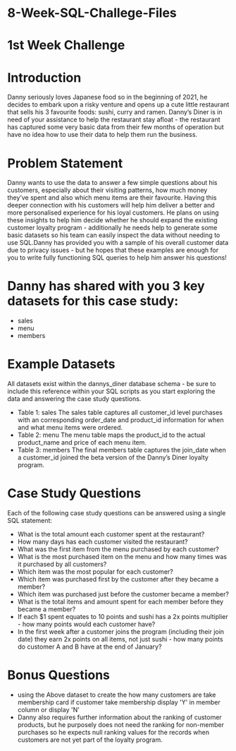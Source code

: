 # 8-Week-SQL-Challege-Files
# 1st Week Challenge
# Introduction
Danny seriously loves Japanese food so in the beginning of 2021, he decides to embark upon a risky venture and opens up a cute little restaurant that sells his 3 favourite foods: sushi, curry and ramen.
Danny’s Diner is in need of your assistance to help the restaurant stay afloat - the restaurant has captured some very basic data from their few months of operation but have no idea how to use their data to help them run the business.
# Problem Statement
Danny wants to use the data to answer a few simple questions about his customers, especially about their visiting patterns, how much money they’ve spent and also which menu items are their favourite. Having this deeper connection with his customers will help him deliver a better and more personalised experience for his loyal customers.
He plans on using these insights to help him decide whether he should expand the existing customer loyalty program - additionally he needs help to generate some basic datasets so his team can easily inspect the data without needing to use SQL.Danny has provided you with a sample of his overall customer data due to privacy issues - but he hopes that these examples are enough for you to write fully functioning SQL queries to help him answer his questions!
# Danny has shared with you 3 key datasets for this case study:
- sales
- menu
- members

# Example Datasets
All datasets exist within the dannys_diner database schema - be sure to include this reference within your SQL scripts as you start exploring the data and answering the case study questions.

- Table 1: sales
The sales table captures all customer_id level purchases with an corresponding order_date and product_id information for when and what menu items were ordered.
- Table 2: menu
The menu table maps the product_id to the actual product_name and price of each menu item.
- Table 3: members
The final members table captures the join_date when a customer_id joined the beta version of the Danny’s Diner loyalty program.

# Case Study Questions
Each of the following case study questions can be answered using a single SQL statement:

- What is the total amount each customer spent at the restaurant?
- How many days has each customer visited the restaurant?
- What was the first item from the menu purchased by each customer?
- What is the most purchased item on the menu and how many times was it purchased by all customers?
- Which item was the most popular for each customer?
- Which item was purchased first by the customer after they became a member?
- Which item was purchased just before the customer became a member?
- What is the total items and amount spent for each member before they became a member?
- If each $1 spent equates to 10 points and sushi has a 2x points multiplier - how many points would each customer have?
- In the first week after a customer joins the program (including their join date) they earn 2x points on all items, not just sushi - how many points do customer A and B have at the end of January?

# Bonus Questions 
- using the Above dataset to create the how many customers are take membership card if customer take membership display 'Y' in member column or display 'N'
- Danny also requires further information about the ranking of customer products, but he purposely does not need the ranking for non-member purchases so he expects null ranking values for the records when customers are not yet part of the loyalty program.


